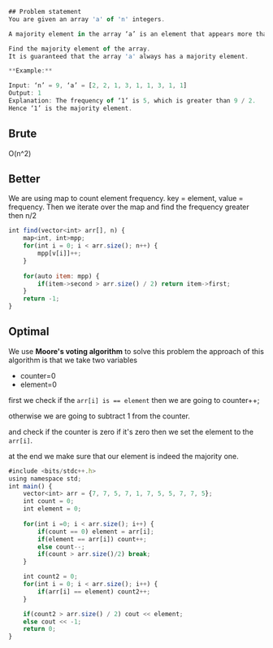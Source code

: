 ```js
## Problem statement
You are given an array 'a' of 'n' integers.

A majority element in the array ‘a’ is an element that appears more than 'n' / 2 times.

Find the majority element of the array.
It is guaranteed that the array 'a' always has a majority element.

**Example:**

Input: ‘n’ = 9, ‘a’ = [2, 2, 1, 3, 1, 1, 3, 1, 1]
Output: 1
Explanation: The frequency of ‘1’ is 5, which is greater than 9 / 2.
Hence ‘1’ is the majority element.

```

## Brute
O(n^2)

## Better

We are using map to count element frequency. key = element, value = frequency. Then we iterate over the map and find the frequency greater then n/2

```js
int find(vector<int> arr[], n) {
	map<int, int>mpp;
	for(int i = 0; i < arr.size(); n++) {
		mpp[v[i]]++;
	}
	
	for(auto item: mpp) {
		if(item->second > arr.size() / 2) return item->first; 
	}
	return -1;
}
```


## Optimal

We use **Moore's  voting algorithm** to solve this problem the approach of this algorithm is that we take two variables 

- counter=0
- element=0

first we check if the `arr[i] is == element` then we are going to counter++;

otherwise we are going to subtract 1 from the counter.

and check if the counter is zero if it's zero then we set the element to the `arr[i]`.

at the end we make sure that our element is indeed the majority one.
```js
#include <bits/stdc++.h>
using namespace std;
int main() {
    vector<int> arr = {7, 7, 5, 7, 1, 7, 5, 5, 7, 7, 5};
    int count = 0;
    int element = 0;
    
    for(int i =0; i < arr.size(); i++) {
        if(count == 0) element = arr[i];
        if(element == arr[i]) count++;
        else count--;
        if(count > arr.size()/2) break;
    }

	int count2 = 0;
    for(int i = 0; i < arr.size(); i++) {
        if(arr[i] == element) count2++;
    }

    if(count2 > arr.size() / 2) cout << element;
    else cout << -1;
    return 0;
}
```

